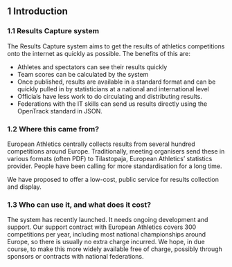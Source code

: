## __1__ Introduction

### 1.1 Results Capture system

The Results Capture system aims to get the results of athletics competitions onto the internet as quickly as possible.   The benefits of this are:

* Athletes and spectators can see their results quickly
* Team scores can be calculated by the system
* Once published, results are available in a standard format and can be quickly pulled in by statisticians at a national and international level
* Officials have less work to do circulating and distributing results.
* Federations with the IT skills can send us results directly using the OpenTrack standard in JSON.

### 1.2 Where this came from?

European Athletics centrally collects results from several hundred competitions around Europe. Traditionally, meeting organisers send these in various formats (often PDF) to Tilastopaja, European Athletics’ statistics provider.   People have been calling for more standardisation for a long time.

We have proposed to offer a low-cost, public service for results collection and display.

### 1.3 Who can use it, and what does it cost?

The system has recently launched.  It needs ongoing development and support.  Our support contract with European Athletics covers 300 competitions per year, including most national championships around Europe, so there is usually no extra charge incurred.  We hope, in due course, to make this more widely available free of charge, possibly through sponsors or contracts with national federations. 

